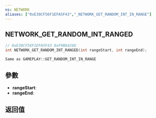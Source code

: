 ```yaml
---
ns: NETWORK
aliases: ["0xE30CF56F1EFA5F43","_NETWORK_GET_RANDOM_INT_IN_RANGE"]
---
```

## NETWORK_GET_RANDOM_INT_RANGED

```c
// 0xE30CF56F1EFA5F43 0xF9B6426D
int NETWORK_GET_RANDOM_INT_RANGED(int rangeStart, int rangeEnd);
```

```
Same as GAMEPLAY::GET_RANDOM_INT_IN_RANGE  
```

## 參數
* **rangeStart**: 
* **rangeEnd**: 

## 返回值
